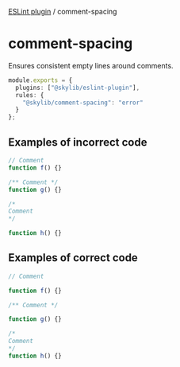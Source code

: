 [ESLint plugin](index.md) / comment-spacing

# comment-spacing

Ensures consistent empty lines around comments.

```ts
module.exports = {
  plugins: ["@skylib/eslint-plugin"],
  rules: {
    "@skylib/comment-spacing": "error"
  }
};
```

## Examples of incorrect code

```ts
// Comment
function f() {}

/** Comment */
function g() {}

/*
Comment
*/

function h() {}
```

## Examples of correct code

```ts
// Comment

function f() {}

/** Comment */

function g() {}

/*
Comment
*/
function h() {}
```